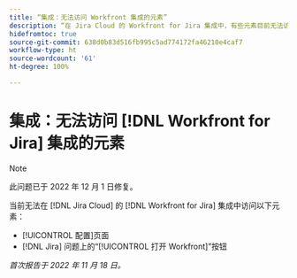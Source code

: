 ```yaml
---
title: “集成：无法访问 Workfront 集成的元素”
description: “在 Jira Cloud 的 Workfront for Jira 集成中，有些元素目前无法访问。”
hidefromtoc: true
source-git-commit: 638d0b83d516fb995c5ad774172fa46210e4caf7
workflow-type: ht
source-wordcount: '61'
ht-degree: 100%

---
```



# 集成：无法访问 [!DNL Workfront for Jira] 集成的元素

>[!NOTE]
>
>此问题已于 2022 年 12 月 1 日修复。

当前无法在 [!DNL Jira Cloud] 的 [!DNL Workfront for Jira] 集成中访问以下元素：

* [!UICONTROL 配置]页面
* [!DNL Jira] 问题上的“[!UICONTROL 打开 Workfront]”按钮

_首次报告于 2022 年 11 月 18 日。_

